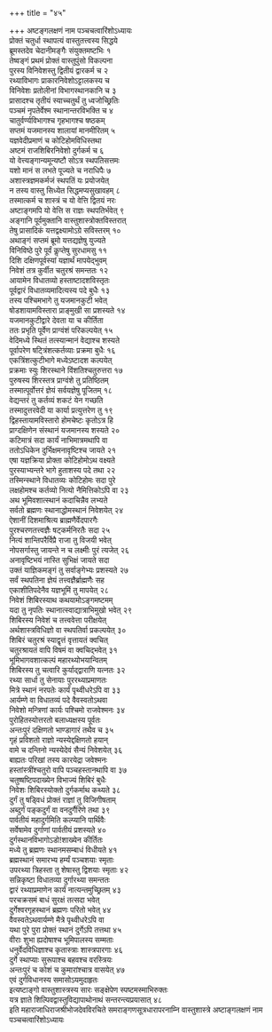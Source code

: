 +++
title = "४५"

+++
अष्टङ्गलक्षणं नाम पञ्चचत्वारिंशोऽध्यायः  
प्रोक्तं चतुर्धा स्थापत्यं वास्तुतत्त्वस्य सिद्धये  
ब्रूमस्तदेव चेदानीमङ्गैः संयुक्तमष्टभिः १  
तेष्वङ्गं प्रथमं प्रोक्तं वास्तुपुंसो विकल्पना  
पुरस्य विनिवेशस्तु द्वितीयं द्वारकर्म च २  
रथ्याविभागः प्राकारनिवेशोऽट्टालकस्य च  
विनिवेशः प्रतोलीनां विभागस्थानकानि च ३  
प्रासादश्च तृतीयं स्याच्चतुर्थं तु ध्वजोच्छ्रितिः  
पञ्चमं नृपतेर्वेश्म स्थानान्तरविभक्ति च ४  
चातुर्वर्ण्यविभागश्च गृहभागश्च षष्ठकम्  
सप्तमं यजमानस्य शालायां मानमीरितम् ५  
यज्ञवेदीप्रमाणं च कोटिहोमविधिस्तथा  
अष्टमं राजशिबिरनिवेशो दुर्गकर्म च ६  
यो वेत्त्यङ्गान्यमून्यष्टौ सोऽत्र स्थपतिसत्तमः  
यशो मानं स लभते पूज्यते च नराधिपैः ७  
अशास्त्रज्ञमकर्मजं स्थपतिं यः प्रयोजयेत्  
न तस्य वास्तु सिध्येत सिद्धमप्यसुखावहम् ८  
तस्मात्कर्म च शास्त्रं च यो वेत्ति द्वितयं नरः  
अष्टाङ्गमपि यो वेत्ति स राज्ञः स्थपतिर्भवेत् ९  
अङ्गानि पूर्वमुक्तानि वास्तुशास्त्रोक्तविस्तरात्  
तेषु प्रासादिकं यत्तद्वक्ष्यामोऽग्रे सविस्तरम् १०  
अथाङ्गं सप्तमं ब्रूमो यत्तद्यज्ञेषु युज्यते  
विनिविष्ठे पुरे पूर्वं कॢप्तेषु सुरधामसु ११  
दिशि दक्षिणपूर्वस्यां यज्ञार्थं मापयेद्भुवम्  
निवेशं तत्र कुर्वीत चतुरश्रं समन्ततः १२  
आयामेन विधातव्यो हस्ताष्टादशविस्तृतः   
पूर्वद्वारं विधातव्यमादित्यस्य पदे बुधैः १३  
तस्य पश्चिमभागे तु यजमानकुटी भवेत्  
षोडशायामविस्तारा प्राङ्मुखी सा प्रशस्यते १४  
यजमानकुटीद्वारे देवता या च कीर्तिता  
ततः प्रभृति पूर्वेण प्राग्वंशं परिकल्पयेत् १५  
वेदिमध्ये स्थितं तत्स्यान्मानं वेद्याश्च शस्यते  
पूर्वापरेण षट्त्रिंशत्कर्तव्याः प्रक्रमा बुधैः १६  
एकत्रिंशत्कुटीभागे मध्येऽष्टादश कल्पयेत्  
प्रक्रमाः स्युः शिरस्थाने विंशतिश्चतुरुत्तरा १७  
पुरुषस्य शिरस्तत्र प्राग्वंशे तु प्रतिष्ठितम्  
तस्मात्पूर्वोत्तरं ज्ञेयं सर्वयज्ञेषु पूजितम् १८  
वेद्यन्तरं तु कर्तव्यं शकटं येन गच्छति  
तस्मादुत्तरवेदी या कार्या प्रत्युत्तरेण तु १९  
द्विहस्तायामविस्तारो होमचेष्टः कृतोऽत्र हि  
प्राग्दक्षिणेन संस्थानं यजमानस्य शस्यते २०  
कटिमात्रं सदा कार्यं नाभिमात्रमथापि वा  
ततोऽधिकेन दुर्भिक्षमनावृष्टिश्च जायते २१  
एषा यज्ञक्रिया प्रोक्ता कोटिहोमोऽथ वक्ष्यते  
पुरस्याभ्यन्तरे भागे हुताशस्य पदे तथा २२  
तस्मिन्स्थाने विधातव्यः कोटिहोमः सदा पुरे  
लक्षहोमश्च कर्तव्यो नित्यो नैमित्तिकोऽपि वा २३  
अथ भूमिवशात्स्थानं कदाचिन्नैव लभ्यते  
सर्वतो ब्रह्मणः स्थानाद्धोमस्थानं निवेशयेत् २४  
ऐशानीं दिशमाश्रित्य ब्राह्मणैर्वेदपारगैः  
पुरश्चरणतत्त्वज्ञैः षट्कर्मनिरतैः सदा २५  
नित्यं शान्तिपरैर्विप्रै राजा तु विजयी भवेत्  
नोपसर्गास्तु जायन्ते न च लक्ष्मीः पुरं त्यजेत् २६  
अनावृष्टिभयं नास्ति सुभिक्षं जायते सदा  
उक्तं याज्ञिकमङ्गं तु सर्वाङ्गेभ्यः प्रशस्यते २७  
सर्वं स्थपतिना ज्ञेयं तत्त्वज्ञैर्ब्राह्मणैः सह  
एकाशीतिपदेनैव यज्ञभूमिं तु मापयेत् २८  
निवेशं शिबिरस्याथ कथयामोऽङ्गमष्टमम्  
यदा तु नृपतिः स्थानात्स्वाद्यात्राभिमुखो भवेत् २९  
शिबिरस्य निवेशं च तत्त्ववेत्ता परीक्षयेत्  
अर्थशास्त्रविधिज्ञो वा स्थपतिर्वा प्रकल्पयेत् ३०  
शिबिरं चतुरश्रं स्याद्वृत्तं वृत्तायतं क्वचित्  
चतुरश्रायतं वापि विषमं वा क्वचिद्भवेत् ३१  
भूमिभागवशात्कल्पं महारथ्योभयान्वितम्  
शिबिरस्य तु चत्वारि कुर्याद्द्वाराणि यत्नतः ३२  
रथ्या सार्धा तु सेनायाः पुररथ्याप्रमाणतः  
मित्रे स्थानं नरपतेः कार्यं पृथ्वीधरेऽपि वा ३३  
आर्यम्णे वा विधातव्यं पदे वैवस्वतोऽथवा  
निवेशो मन्त्रिणां कार्यः पश्चिमो राजवेश्मनः ३४  
पुरोहितस्योत्तरतो बलाध्यक्षस्य पूर्वतः  
अन्तःपुरं दक्षिणतो भाण्डागारं तथैव च ३५  
गृहं प्रविशतो राज्ञो न्यस्येद्दक्षिणतो हयान्  
वामे च दन्तिनो न्यस्येदेवं सैन्यं निवेशयेत् ३६  
बाह्यतः परिखां तस्य कारयेद्रा जवेश्मनः  
हस्तांस्त्रींश्चतुरो वापि पञ्चहस्तानथापि वा ३७  
चतुष्षष्टिपदाख्येन विभाज्यं शिबिरं बुधैः  
निवेशः शिबिरस्योक्तो दुर्गकर्माथ कथ्यते ३८  
दुर्गं तु षड्विधं प्रोक्तं राज्ञां तु विजिगीषताम्  
अब्दुर्गं पङ्कदुर्गं वा वनदुर्गैरिणे तथा ३९  
पार्वतीयं महादुर्गमिति कल्प्यानि पार्थिवैः  
सर्वेषामेव दुर्गाणां पार्वतीयं प्रशस्यते ४०  
दुर्गस्थानविभागोऽडो\!शाख्येन कीर्तितः  
मध्ये तु ब्रह्मणः स्थानमसम्बाधं विधीयते ४१  
ब्रह्मस्थानं समारभ्य हर्म्यं पञ्चशयाः स्मृताः  
उपरथ्या त्रिहस्ता तु शेषास्तु द्विशयाः स्मृताः ४२  
सन्निकृष्टा विधातव्या दुर्गारथ्या समन्ततः  
द्वारं रथ्याप्रमाणेन कार्यं नात्यन्तमुच्छ्रितम् ४३  
परचक्रसमं बाधं सुरक्षं तत्सदा भवेत्  
दुर्गेश्वरगृहस्थानं ब्रह्मणः परितो भवेत् ४४  
वैवस्वतेऽथवार्यम्णे मैत्रे पृथ्वीधरेऽपि वा  
यथा पुरे पुरा प्रोक्तं स्थानं दुर्गेऽपि तत्तथा ४५  
वीराः शुभा ह्यदोषाश्च भूमिपालस्य सम्मताः  
धनुर्वेदविधिज्ञाश्च कृतास्त्राः शास्त्रपारगाः ४६  
दुर्गे स्थाप्याः सुरूपाश्च बहवश्च वरस्त्रियः  
अन्तःपुरं च कोशं च कुमारांश्चात्र वासयेत् ४७  
एवं दुर्गविधानस्य समासोऽयमुदाहृतः  
इत्यष्टाङ्गो वास्तुशास्त्रस्य सारः सङ्क्षेपेण स्पष्टमस्माभिरुक्तः  
यत्र ज्ञाते शिल्पिवद्वास्तुविद्यापाथोनाथं सन्तरन्त्यप्रयासात् ४८  
इति महाराजाधिराजश्रीभोजदेवविरचिते समराङ्गणसूत्रधारापरनाम्नि
वास्तुशास्त्रे अष्टाङ्गलक्षणं नाम
पञ्चचत्वारिंशोऽध्यायः  
   
